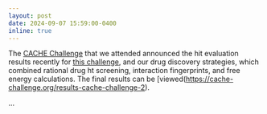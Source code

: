 ```yaml
---
layout: post
date: 2024-09-07 15:59:00-0400
inline: true
---
```


The [CACHE Challenge](https://cache-challenge.org/challenges/finding-ligands-targeting-the-conserved-rna-binding-site-of-sars-cov-2-nsp13) that we attended announced the hit evaluation results recently for [this challenge](https://cache-challenge.org/challenges/finding-ligands-targeting-the-conserved-rna-binding-site-of-sars-cov-2-nsp13), and our drug discovery strategies, which combined rational drug ht screening, interaction fingerprints, and free energy calculations. The final results can be [viewed(https://cache-challenge.org/results-cache-challenge-2).     

...
